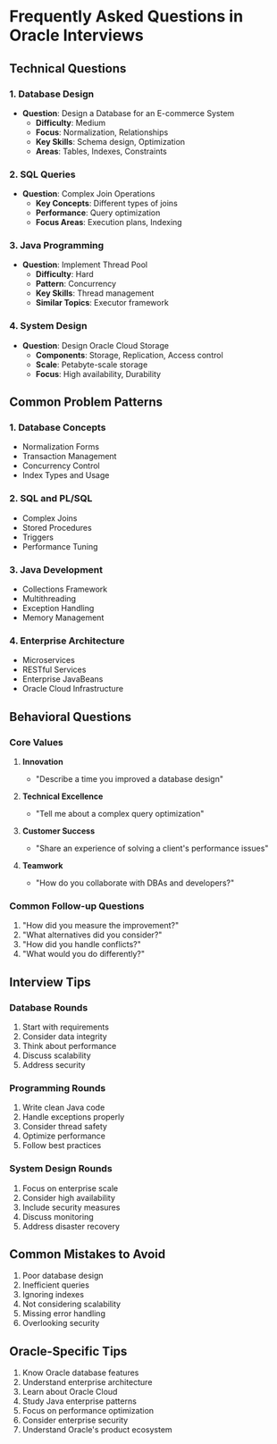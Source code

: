 # Frequently Asked Questions in Oracle Interviews

## Technical Questions

### 1. Database Design
- **Question**: Design a Database for an E-commerce System
  - **Difficulty**: Medium
  - **Focus**: Normalization, Relationships
  - **Key Skills**: Schema design, Optimization
  - **Areas**: Tables, Indexes, Constraints

### 2. SQL Queries
- **Question**: Complex Join Operations
  - **Key Concepts**: Different types of joins
  - **Performance**: Query optimization
  - **Focus Areas**: Execution plans, Indexing

### 3. Java Programming
- **Question**: Implement Thread Pool
  - **Difficulty**: Hard
  - **Pattern**: Concurrency
  - **Key Skills**: Thread management
  - **Similar Topics**: Executor framework

### 4. System Design
- **Question**: Design Oracle Cloud Storage
  - **Components**: Storage, Replication, Access control
  - **Scale**: Petabyte-scale storage
  - **Focus**: High availability, Durability

## Common Problem Patterns

### 1. Database Concepts
- Normalization Forms
- Transaction Management
- Concurrency Control
- Index Types and Usage

### 2. SQL and PL/SQL
- Complex Joins
- Stored Procedures
- Triggers
- Performance Tuning

### 3. Java Development
- Collections Framework
- Multithreading
- Exception Handling
- Memory Management

### 4. Enterprise Architecture
- Microservices
- RESTful Services
- Enterprise JavaBeans
- Oracle Cloud Infrastructure

## Behavioral Questions

### Core Values
1. **Innovation**
   - "Describe a time you improved a database design"
   
2. **Technical Excellence**
   - "Tell me about a complex query optimization"

3. **Customer Success**
   - "Share an experience of solving a client's performance issues"

4. **Teamwork**
   - "How do you collaborate with DBAs and developers?"

### Common Follow-up Questions
1. "How did you measure the improvement?"
2. "What alternatives did you consider?"
3. "How did you handle conflicts?"
4. "What would you do differently?"

## Interview Tips

### Database Rounds
1. Start with requirements
2. Consider data integrity
3. Think about performance
4. Discuss scalability
5. Address security

### Programming Rounds
1. Write clean Java code
2. Handle exceptions properly
3. Consider thread safety
4. Optimize performance
5. Follow best practices

### System Design Rounds
1. Focus on enterprise scale
2. Consider high availability
3. Include security measures
4. Discuss monitoring
5. Address disaster recovery

## Common Mistakes to Avoid
1. Poor database design
2. Inefficient queries
3. Ignoring indexes
4. Not considering scalability
5. Missing error handling
6. Overlooking security

## Oracle-Specific Tips
1. Know Oracle database features
2. Understand enterprise architecture
3. Learn about Oracle Cloud
4. Study Java enterprise patterns
5. Focus on performance optimization
6. Consider enterprise security
7. Understand Oracle's product ecosystem 